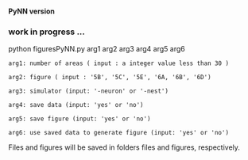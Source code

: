 #### PyNN version

### work in progress ...

python figuresPyNN.py arg1 arg2 arg3 arg4 arg5 arg6

    arg1: number of areas ( input : a integer value less than 30 )

    arg2: figure ( input : '5B', '5C', '5E', '6A, '6B', '6D')
	
    arg3: simulator (input: '-neuron' or '-nest')
	
    arg4: save data (input: 'yes' or 'no')

    arg5: save figure (input: 'yes' or 'no')

    arg6: use saved data to generate figure (input: 'yes' or 'no')	

Files and figures will be saved in folders files and figures, respectively.
